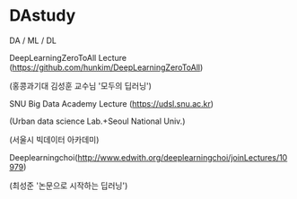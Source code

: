 # DAstudy
DA / ML / DL


DeepLearningZeroToAll Lecture (https://github.com/hunkim/DeepLearningZeroToAll)

(홍콩과기대 김성훈 교수님 '모두의 딥러닝')


SNU Big Data Academy Lecture (https://udsl.snu.ac.kr)

(Urban data science Lab.+Seoul National Univ.)

(서울시 빅데이터 아카데미)


Deeplearningchoi(http://www.edwith.org/deeplearningchoi/joinLectures/10979)

(최성준 '논문으로 시작하는 딥러닝')
